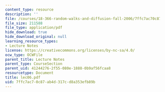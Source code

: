 ```yaml
---
content_type: resource
description: ''
file: /courses/18-366-random-walks-and-diffusion-fall-2006/7ffc7ac70c87ab4d317cd8a353efb89b_lec06.pdf
file_size: 211588
file_type: application/pdf
hide_download: true
hide_download_original: null
learning_resource_types:
- Lecture Notes
license: https://creativecommons.org/licenses/by-nc-sa/4.0/
ocw_type: OCWFile
parent_title: Lecture Notes
parent_type: CourseSection
parent_uid: 41244276-2f55-080e-1888-0b9af56fcaa8
resourcetype: Document
title: lec06.pdf
uid: 7ffc7ac7-0c87-ab4d-317c-d8a353efb89b
---
```

